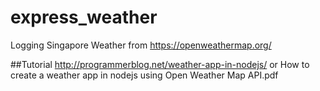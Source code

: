 # express_weather
Logging Singapore Weather from https://openweathermap.org/

##Tutorial
http://programmerblog.net/weather-app-in-nodejs/ or How to create a weather app in nodejs using Open Weather Map API.pdf
